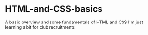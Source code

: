 # HTML-and-CSS-basics
A basic overview and some  fundamentals of HTML and CSS
I'm just learning a bit for club recruitments
